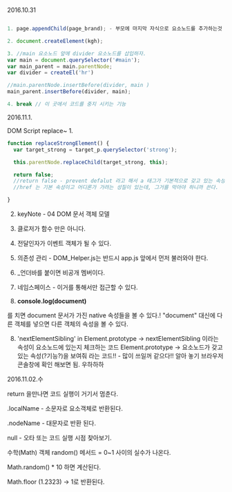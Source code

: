 2016.10.31

```javascript

1. page.appendChild(page_brand); - 부모에 마지막 자식으로 요소노드를 추가하는것

2. document.createElement(kgh);

3. //main 요소노드 앞에 divider 요소노드를 삽입하자.
var main = document.querySelector('#main');
var main_parent = main.parentNode;
var divider = createEl('hr')

//main.parentNode.insertBefore(divider, main )
main_parent.insertBefore(divider, main);

4. break // 이 곳에서 코드를 중지 시키는 기능

```

2016.11.1.

DOM Script replace~
1. 
```javascript
function replaceStrongElement() {
  var target_strong = target_p.querySelector('strong');

  this.parentNode.replaceChild(target_strong, this);

  return false;
  //return false - prevent defalut 라고 해서 a 태그가 기본적으로 갖고 있는 속성,
  //href 는 기본 속성이고 어디론가 가려는 성질이 있는데, 그거를 막아야 하니까 쓴다.

}
```

2. keyNote - 04 DOM 문서 객체 모델

3. 클로저가 함수 만은 아니다.

4. 전달인자가 이벤트 객체가 될 수 있다.

4. 의존성 관리 - DOM_Helper.js는 반드시 app.js 앞에서 먼저 불러와야 한다.

5. _언더바를 붙이면 비공개 멤버이다.

6. 네임스페이스 - 이거를 통해서만 접근할 수 있다.

7. **console.log(document)**

 를 치면 document 문서가 가진 native 속성들을 볼 수 있다.!
 "document" 대신에 다른 객체를 넣으면 다른 객체의 속성을 볼 수 있다.

8. 'nextElementSibling' in Element.prototype -> nextElementSibling 이라는 속성이 요소노드에 있는지 체크하는 코드
    Element.prototype -> 요소노드가 갖고 있는 속성(?기능?)을 보여줘 라는 코드!! - 많이 쓰일꺼 같으다!! 알아 놓기
    브라우저 콘솔창에 확인 해보면 됨. 우하하하

    
 2016.11.02.수
 
 return 을만나면 코드 실행이 거기서 멈춘다.
 
 .localName - 소문자로 요소객체로 반환된다.
 
 .nodeName - 대문자로 반환 된다.
 
  null - 오타 또는 코드 실행 시점 찾아보기.
  
  수학(Math) 객체 random() 메서드 = 0~1 사이의 실수가 나온다.

   Math.random() * 10 하면  계산된다.

   Math.floor (1.2323) -> 1로 반환된다.
